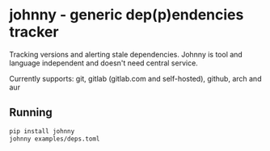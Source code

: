 johnny - generic dep(p)endencies tracker
========================================

Tracking versions and alerting stale dependencies. Johnny is tool and language
independent and doesn't need central service.

Currently supports: git, gitlab (gitlab.com and self-hosted), github, arch and aur

Running
-------

```bash
pip install johnny
johnny examples/deps.toml
```
